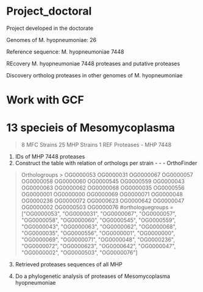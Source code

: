 # Project_doctoral
Project developed in the doctorate

Genomes of M. hyopneumoniae: 26

Reference sequence: M. hyopneumoniae 7448

REcovery M. hyopneumoniae 7448 proteases and putative proteases

Discovery ortholog proteases in other genomes of M. hyopneumoniae

# Work with GCF
# 13 specieis of Mesomycoplasma

> 8 MFC Strains
> 25 MHP Strains
> 1 REF Proteases - MHP 7448

1. IDs of MHP 7448 proteases
2. Construct the table with relation of orthologs per strain - - - OrthoFinder
> Orthologroups > 
OG0000053
OG0000031
OG0000067
OG0000057
OG0000058
OG0000060
OG0000545
OG0000559
OG0000043
OG0000063
OG0000062
OG0000068
OG0000035
OG0000556
OG0000001
OG0000000
OG0000069
OG0000071
OG0000048
OG0000236
OG0000072
OG0000623
OG0000642
OG0000047
OG0000002
OG0000503
OG0000076
#orthologuegroups = ["OG0000053", "OG0000031", "OG0000067", "OG0000057", "OG0000058", "OG0000060", "OG0000545", "OG0000559", "OG0000043", "OG0000063", "OG0000062", "OG0000068", "OG0000035", "OG0000556", "OG0000001", "OG0000000", "OG0000069", "OG0000071", "OG0000048", "OG0000236", "OG0000072", "OG0000623", "OG0000642", "OG0000047", "OG0000002", "OG0000503", "OG0000076"]

3. Retrieved proteases sequences of all MHP

4. Do a phylogenetic analysis of proteases of Mesomycoplasma hyopneumoniae
